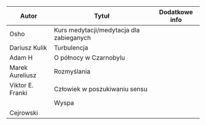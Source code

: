 | Autor | Tytuł |Dodatkowe info |
|---|---|---|
| Osho |Kurs medytacji/medytacja dla zabieganych|| 
| Dariusz Kulik |Turbulencja||
|Adam H | O północy w Czarnobylu||
| Marek Aureliusz | Rozmyślania ||
| Viktor E. Franki | Człowiek w poszukiwaniu sensu|
| | Wyspa| |
| Cejrowski | | |
